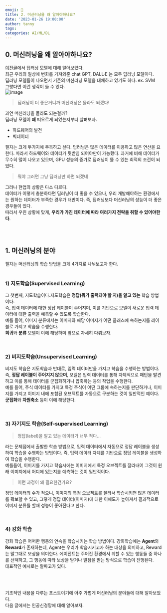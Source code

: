 ```yaml
---
emoji: 🔮
title: 2. 머신러닝을 왜 알아야하나요?
date: '2023-01-26 19:00:00'
author: tanny
tags: 
categories: AI/ML/DL
---
```


## 0. 머신러닝을 왜 알아야하나요?
[이전글](https://tannybrown.github.io/ai/2/)에서 딥러닝 모델에 대해 알아보았다. <br>
최근 우리의 일상에 변화를 가져와준 chat GPT, DALL·E 는 모두 딥러닝 모델이다. <br>
딥러닝 모델들이 나오면서 기존의 머신러닝 모델을 대체하고 있기도 하다. ex. SVM <br>
그렇다면 이런 생각이 들 수 있다. <br>
![image](https://user-images.githubusercontent.com/121401159/214812396-52638528-c9dd-41fa-a1be-a813ac404c1a.png)

> 딥러닝이 더 좋은거니까 머신러닝은 몰라도 되겠다!

과연 머신러닝을 몰라도 되는걸까?<br>
딥러닝 모델이 **왜** 떠오르게 되었는지부터 살펴보자.<br>
- 하드웨어의 발전
- 빅데이터 <br>

필자는 크게 두가지에 주목하고 싶다. 딥러닝은 많은 데이터를 이용하고 많은 연산을 요한다. 따라서 하드웨어와 데이터가 뒷받침 되어야만이 가능했다.
과거에 비해 데이터가 무수히 많이 나오고 있으며, GPU 성능의 증가로 딥러닝이 뜰 수 있는 최적의 조건이 되었다. 
> 뭐야 그러면 그냥 딥러닝만 하면 되겠네


그러나 현업의 상황은 다소 다르다.<br> 데이터가 이렇게 충분하다면 딥러닝이 더 좋을 수 있으나, 우리 개발해야하는 환경에서는 원하는 데이터가 부족한 경우가 태반이다. 즉, 딥러닝보다 머신러닝의 성능이 더 좋은 경우들이 있다.<br>
따라서 우린 상황에 맞게, **우리가 가진 데이터에 따라 여러가지 전략을 취할 수 있어야한다**. <br>

<br><br>
## 1. 머신러닝의 분야
필자는 머신러닝의 학습 방법을 크게 4가지로 나눠보고자 한다. 
<br><br>
### 1) 지도학습(Supervised Learning)
그 첫번째, 지도학습이다.지도학습은 **정답(뭐가 출력돼야 할 지)을 알고 있는** 학습 방법이다.<br>
즉, 입력 데이터에 대한 정답 레이블이 주어지며, 이를 기반으로 모델이 새로운 입력 데이터에 대한 출력을 예측할 수 있도록 학습한다. <br>
예를 들어, 이미지 분류에서는 이미지와 해당 이미지가 어떤 클래스에 속하는지를 레이블로 가지고 학습을 수행한다.<br>
**회귀**와 **분류** 모델이 이에 해당하며 앞으로 자세히 다뤄보자.

<br>

### 2) 비지도학습(Unsupervised Learning)
비지도 학습은 지도학습과 반대로, 입력 데이터만을 가지고 학습을 수행하는 방법이다.<br> 
즉, **정답 레이블이 주어지지 않으며**, 모델은 입력 데이터를 통해 자체적으로 패턴을 발견하고 이를 통해 데이터를 군집화하거나 압축하는 등의 작업을 수행한다.<br> 
예를 들어, 주식 데이터를 가지고 특정 주식이 어떤 그룹에 속하는지를 판단하거나, 이미지를 가지고 이미지 내에 포함된 오브젝트를 자동으로 구분하는 것이 일반적인 예이다.<br>
**군집화**와 **차원축소** 등이 이에 해당한다.

<br>

### 3) 자기지도 학습(Self-supervised Learning)
> 정답(label)을 알고 있는 데이터가 너무 적다...

라는 문제점에서 출발한 학습 방법으로, 입력 데이터에서 자동으로 정답 레이블을 생성하여 학습을 수행하는 방법이다. 즉, 입력 데이터 자체를 기반으로 정답 레이블을 생성하여 학습을 수행한다. <br>
예를들어, 이미지를 가지고 학습시에는 이미지에서 특정 오브젝트를 잘라내어 그것이 원래 이미지에서 어디에 있는지를 예측하는 것이 일반적이다.<br>
> 이런 과정이 왜 필요한건가요?

정답 데이터의 수가 적으니, 이미지의 특정 오브젝트를 잘라서 학습시키면 많은 데이터를 확보할 수 있고, 그렇게 정답 데이터(이미지)에 대한 이해도가 높아져서 결과적으로 이미지 분류를 할때 성능이 좋아진다고 한다.

<br>

### 4) 강화 학습
강화 학습은 어떠한 행동의 연속을 학습시키는 학습 방법이다. 강화학습에는 **Agent**와 **Reward**가 존재하는데, Agent는 우리가 학습시키고자 하는 대상을 의미하고, Reward는 말그대로 보상을 의미한다. 에이전트는 주어진 환경에서 취할 수 있는 행동들 중 하나를 선택하고, 그 행동에 따라 보상을 받거나 벌점을 받는 방식으로 학습이 진행된다.
<br>
대표적인 예시로는 알파고가 있다.

<br>
<br>

<br>
기초적인 내용을 다루는 포스트이기에 아주 가볍게 머신러닝의 분야들에 대해 알아보았다. <br>
다음 글에서는 인공신경망에 대해 알아보자.
